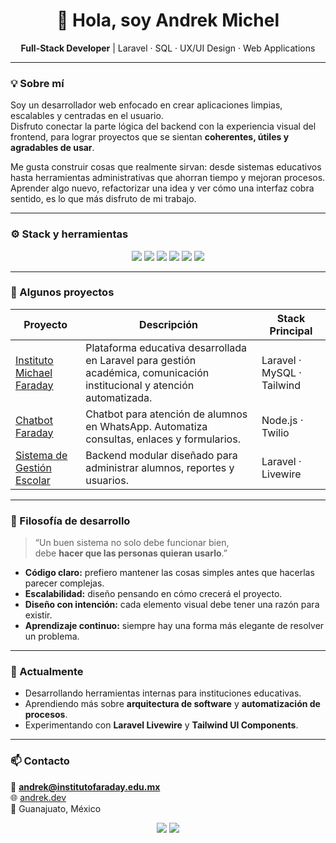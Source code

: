 <h1 align="center">👋 Hola, soy Andrek Michel</h1>

<p align="center">
  <b>Full-Stack Developer</b> | Laravel · SQL · UX/UI Design · Web Applications
</p>

---

### 💡 Sobre mí
Soy un desarrollador web enfocado en crear aplicaciones limpias, escalables y centradas en el usuario.  
Disfruto conectar la parte lógica del backend con la experiencia visual del frontend, para lograr proyectos que se sientan **coherentes, útiles y agradables de usar**.  

Me gusta construir cosas que realmente sirvan: desde sistemas educativos hasta herramientas administrativas que ahorran tiempo y mejoran procesos.  
Aprender algo nuevo, refactorizar una idea y ver cómo una interfaz cobra sentido, es lo que más disfruto de mi trabajo.

---

### ⚙️ Stack y herramientas
<p align="center">
  <img src="https://img.shields.io/badge/Laravel-FF2D20?style=for-the-badge&logo=laravel&logoColor=white"/>
  <img src="https://img.shields.io/badge/TailwindCSS-38B2AC?style=for-the-badge&logo=tailwind-css&logoColor=white"/>
  <img src="https://img.shields.io/badge/MySQL-005C84?style=for-the-badge&logo=mysql&logoColor=white"/>
  <img src="https://img.shields.io/badge/PHP-777BB4?style=for-the-badge&logo=php&logoColor=white"/>
  <img src="https://img.shields.io/badge/JavaScript-F7DF1E?style=for-the-badge&logo=javascript&logoColor=black"/>
  <img src="https://img.shields.io/badge/Git-F05032?style=for-the-badge&logo=git&logoColor=white"/>
</p>

---

### 🚀 Algunos proyectos

| Proyecto | Descripción | Stack Principal |
|-----------|--------------|----------------|
| [Instituto Michael Faraday](https://www.institutofaraday.edu.mx) | Plataforma educativa desarrollada en Laravel para gestión académica, comunicación institucional y atención automatizada. | Laravel · MySQL · Tailwind |
| [Chatbot Faraday](https://github.com/AndrekMichel) | Chatbot para atención de alumnos en WhatsApp. Automatiza consultas, enlaces y formularios. | Node.js · Twilio |
| [Sistema de Gestión Escolar](https://github.com/AndrekMichel) | Backend modular diseñado para administrar alumnos, reportes y usuarios. | Laravel · Livewire |

---

### 🧭 Filosofía de desarrollo
> “Un buen sistema no solo debe funcionar bien,  
> debe **hacer que las personas quieran usarlo**.”

- **Código claro:** prefiero mantener las cosas simples antes que hacerlas parecer complejas.  
- **Escalabilidad:** diseño pensando en cómo crecerá el proyecto.  
- **Diseño con intención:** cada elemento visual debe tener una razón para existir.  
- **Aprendizaje continuo:** siempre hay una forma más elegante de resolver un problema.  

---

### 🧠 Actualmente
- Desarrollando herramientas internas para instituciones educativas.  
- Aprendiendo más sobre **arquitectura de software** y **automatización de procesos**.  
- Experimentando con **Laravel Livewire** y **Tailwind UI Components**.  

---

### 📫 Contacto

📧 **andrek@institutofaraday.edu.mx**  
🌐 [andrek.dev](https://andrek.dev)  
📍 Guanajuato, México  

<p align="center">
  <a href="https://linkedin.com/in/andrekmichel"><img src="https://img.shields.io/badge/LinkedIn-0A66C2?style=for-the-badge&logo=linkedin&logoColor=white"/></a>
  <a href="https://andrek.dev"><img src="https://img.shields.io/badge/Website-andrek.dev-121212?style=for-the-badge&logo=About.me&logoColor=white"/></a>
</p>
